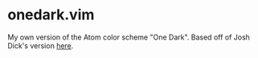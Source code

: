 # onedark.vim

My own version of the Atom color scheme "One Dark". Based off of Josh Dick's version [here](https://github.com/joshdick/onedark.vim/).
